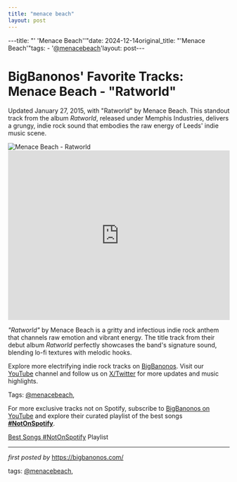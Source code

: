 ```yaml
---
title: "menace beach"
layout: post
---
```

---title: "' 'Menace Beach''"date: 2024-12-14original_title: "'Menace Beach'"tags:  - '[@menacebeach](/tags/menacebeach/)'layout: post---<!-- Post Title --><h1 >BigBanonos' Favorite Tracks: Menace Beach - "Ratworld"</h1> <!-- Introductory Text --><p >Updated January 27, 2015, with "Ratworld" by Menace Beach. This standout track from the album <em>Ratworld</em>, released under Memphis Industries, delivers a grungy, indie rock sound that embodies the raw energy of Leeds' indie music scene.</p> <!-- Featured Image --><div > <img src="https://f4.bcbits.com/img/a1755745574_10.jpg" alt="Menace Beach - Ratworld" /></div> <!-- YouTube Video Embed --><div > <iframe width="100%" height="385" src="https://www.youtube.com/embed/tqGvow4Vthc" title="Ratworld" frameborder="0" allow="accelerometer; autoplay; clipboard-write; encrypted-media; gyroscope; picture-in-picture; web-share" referrerpolicy="strict-origin-when-cross-origin" allowfullscreen></iframe></div> <!-- Song Information --><div > <p><em>"Ratworld"</em> by Menace Beach is a gritty and infectious indie rock anthem that channels raw emotion and vibrant energy. The title track from their debut album <em>Ratworld</em> perfectly showcases the band's signature sound, blending lo-fi textures with melodic hooks.</p></div> <!-- Footer Links --><div > <p>Explore more electrifying indie rock tracks on <a href="https://bigbanonos.com/" target="_blank">BigBanonos</a>. Visit our <a href="https://www.youtube.com/[@BigBanonos](/tags/BigBanonos/)" target="_blank">YouTube</a> channel and follow us on <a href="https://x.com/bigbanonos" target="_blank">X/Twitter</a> for more updates and music highlights.</p></div> <!-- Tags --><p >Tags: [@menacebeach](/tags/menacebeach/),</p><!--Subscribe and Playlist Links--><div>    <p>For more exclusive tracks not on Spotify, subscribe to <a href="https://www.youtube.com/[@BigBanonos](/tags/BigBanonos/)" target="_blank">BigBanonos on YouTube</a> and explore their curated playlist of the best songs <strong>[#NotOnSpotify](/tags/NotOnSpotify/)</strong>.</p>    <p><a href="https://www.youtube.com/playlist?list=PLtuNtuTatqI0kFahUCbtbfenC_ET5O_tr" target="_blank">Best Songs [#NotOnSpotify](/tags/NotOnSpotify/) Playlist<br /></a></p></div><hr /><p><em>first posted by</em> <a href="https://bigbanonos.com/" rel="noopener" target="_new">https://bigbanonos.com/</a></p><p>tags: [@menacebeach](/tags/menacebeach/),</p>